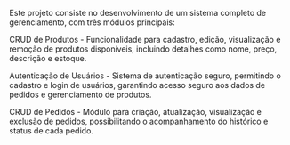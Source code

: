 Este projeto consiste no desenvolvimento de um sistema completo de gerenciamento, com três módulos principais:

CRUD de Produtos - Funcionalidade para cadastro, edição, visualização e remoção de produtos disponíveis, incluindo detalhes como nome, preço, descrição e estoque.

Autenticação de Usuários - Sistema de autenticação seguro, permitindo o cadastro e login de usuários, garantindo acesso seguro aos dados de pedidos e gerenciamento de produtos.

CRUD de Pedidos - Módulo para criação, atualização, visualização e exclusão de pedidos, possibilitando o acompanhamento do histórico e status de cada pedido.
